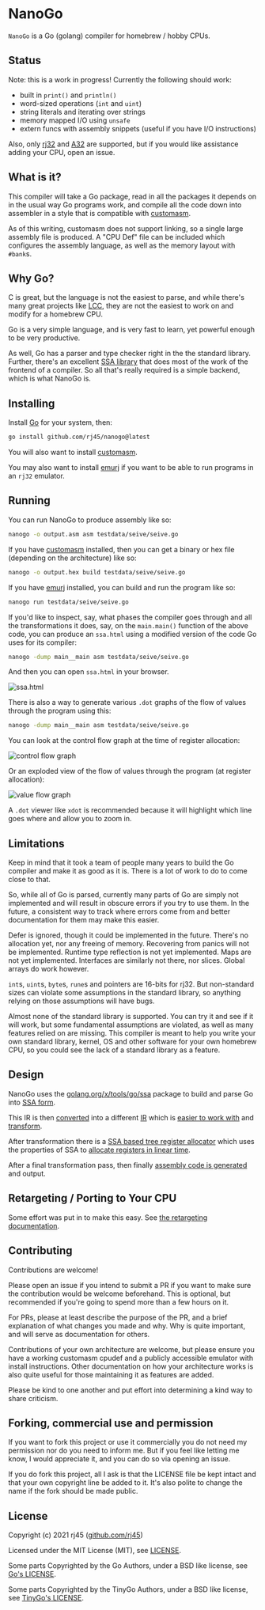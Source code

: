 # NanoGo

`NanoGo` is a Go (golang) compiler for homebrew / hobby CPUs.

## Status

Note: this is a work in progress! Currently the following should work:

- built in `print()` and `println()`
- word-sized operations (`int` and `uint`)
- string literals and iterating over strings
- memory mapped I/O using `unsafe`
- extern funcs with assembly snippets (useful if you have I/O instructions)

Also, only [rj32](https://github.com/rj45/rj32) and [A32](https://github.com/Artentus/a32emu) are supported, but if you would like assistance adding your CPU, open an issue.
## What is it?

This compiler will take a Go package, read in all the packages it depends on in the usual way Go programs work, and compile all the code down into assembler in a style that is compatible with [customasm](https://github.com/hlorenzi/customasm).

As of this writing, customasm does not support linking, so a single large assembly file is produced. A "CPU Def" file can be included which configures the assembly language, as well as the memory layout with `#bank`s.

## Why Go?

C is great, but the language is not the easiest to parse, and while there's many great projects like [LCC](https://github.com/drh/lcc), they are not the easiest to work on and modify for a homebrew CPU.

Go is a very simple language, and is very fast to learn, yet powerful enough to be very productive.

As well, Go has a parser and type checker right in the the standard library. Further, there's an excellent [SSA library](https://golang.org/x/tools/go/ssa) that does most of the work of the frontend of a compiler. So all that's really required is a simple backend, which is what NanoGo is.

## Installing

Install [Go](https://golang.org/) for your system, then:

```sh
go install github.com/rj45/nanogo@latest
```

You will also want to install [customasm](https://github.com/hlorenzi/customasm).

You may also want to install [emurj](https://github.com/rj45/rj32/emurj) if you want to be able to run programs in an `rj32` emulator.

## Running

You can run NanoGo to produce assembly like so:

```sh
nanogo -o output.asm asm testdata/seive/seive.go
```

If you have [customasm](https://github.com/hlorenzi/customasm) installed, then you can get a binary or hex file (depending on the architecture) like so:

```sh
nanogo -o output.hex build testdata/seive/seive.go
```

If you have [emurj](https://github.com/rj45/rj32/emurj) installed, you can build and run the program like so:

```sh
nanogo run testdata/seive/seive.go
```

If you'd like to inspect, say, what phases the compiler goes through and all the transformations it does, say, on the `main.main()` function of the above code, you can produce an `ssa.html` using a modified version of the code Go uses for its compiler:

```sh
nanogo -dump main__main asm testdata/seive/seive.go
```

And then you can open `ssa.html` in your browser.

![ssa.html](./docs/img/ssa_html.png)

There is also a way to generate various `.dot` graphs of the flow of values through the program using this:

```sh
nanogo -dump main__main asm testdata/seive/seive.go
```

You can look at the control flow graph at the time of register allocation:

![control flow graph](docs/img/control_flow.png)

Or an exploded view of the flow of values through the program (at register allocation):

![value flow graph](docs/img/value_flow.png)

A `.dot` viewer like `xdot` is recommended because it will highlight which line goes where and allow you to zoom in.

## Limitations

Keep in mind that it took a team of people many years to build the Go compiler and make it as good as it is. There is a lot of work to do to come close to that.

So, while all of Go is parsed, currently many parts of Go are simply not implemented and will result in obscure errors if you try to use them. In the future, a consistent way to track where errors come from and better documentation for them may make this easier.

Defer is ignored, though it could be implemented in the future. There's no allocation yet, nor any freeing of memory. Recovering from panics will not be implemented. Runtime type reflection is not yet implemented. Maps are not yet implemented. Interfaces are similarly not there, nor slices. Global arrays do work however.

`int`s, `uint`s, `byte`s, `rune`s and pointers are 16-bits for rj32. But non-standard sizes can violate some assumptions in the standard library, so anything relying on those assumptions will have bugs.

Almost none of the standard library is supported. You can try it and see if it will work, but some fundamental assumptions are violated, as well as many features relied on are missing. This compiler is meant to help you write your own standard library, kernel, OS and other software for your own homebrew CPU, so you could see the lack of a standard library as a feature.

## Design

NanoGo uses the [golang.org/x/tools/go/ssa](https://golang.org/x/tools/go/ssa) package to build and parse Go into [SSA form](https://en.wikipedia.org/wiki/Static_single_assignment_form).

This IR is then [converted](./parser) into a different [IR](./ir) which is [easier to work with](https://www.hpl.hp.com/techreports/Compaq-DEC/WRL-2000-2.html) and [transform](./xform).

After transformation there is a [SSA based tree register allocator](./regalloc) which uses the properties of SSA to [allocate registers in linear time](https://compilers.cs.uni-saarland.de/projects/ssara/).

After a final transformation pass, then finally [assembly code is generated](./codegen) and output.

## Retargeting / Porting to Your CPU

Some effort was put in to make this easy. See [the retargeting documentation](docs/retargeting.md).

## Contributing

Contributions are welcome!

Please open an issue if you intend to submit a PR if you want to make sure the contribution would be welcome beforehand. This is optional, but recommended if you're going to spend more than a few hours on it.

For PRs, please at least describe the purpose of the PR, and a brief explanation of what changes you made and why. Why is quite important, and will serve as documentation for others.

Contributions of your own architecture are welcome, but please ensure you have a working customasm cpudef and a publicly accessible emulator with install instructions. Other documentation on how your architecture works is also quite useful for those maintaining it as features are added.

Please be kind to one another and put effort into determining a kind way to share criticism.

## Forking, commercial use and permission

If you want to fork this project or use it commercially you do not need my permission nor do you need to inform me. But if you feel like letting me know, I would appreciate it, and you can do so via opening an issue.

If you do fork this project, all I ask is that the LICENSE file be kept intact and that your own copyright line be added to it. It's also polite to change the name if the fork should be made public.

## License

Copyright (c) 2021 rj45 ([github.com/rj45](https://github.com/rj45))

Licensed under the MIT License (MIT), see [LICENSE](./LICENSE).

Some parts Copyrighted by the Go Authors, under a BSD like license, see [Go's LICENSE](https://github.com/golang/go/blob/666fc173c02ff3004ac9ef867aa4eec7e243dde3/LICENSE).

Some parts Copyrighted by the TinyGo Authors, under a BSD like license, see [TinyGo's LICENSE](./LICENSE.tinygo).
